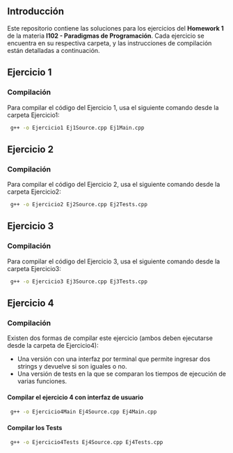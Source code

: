 ## Introducción
Este repositorio contiene las soluciones para los ejercicios del **Homework 1** de la materia **I102 - Paradigmas de Programación**. Cada ejercicio se encuentra en su respectiva carpeta, y las instrucciones de compilación están detalladas a continuación.

## Ejercicio 1
### Compilación
Para compilar el código del Ejercicio 1, usa el siguiente comando desde la carpeta Ejercicio1:
```bash
 g++ -o Ejercicio1 Ej1Source.cpp Ej1Main.cpp
```

## Ejercicio 2
### Compilación
Para compilar el código del Ejercicio 2, usa el siguiente comando desde la carpeta Ejercicio2:
```bash
 g++ -o Ejercicio2 Ej2Source.cpp Ej2Tests.cpp
```

## Ejercicio 3
### Compilación
Para compilar el código del Ejercicio 3, usa el siguiente comando desde la carpeta Ejercicio3:
```bash
 g++ -o Ejercicio3 Ej3Source.cpp Ej3Tests.cpp
```

## Ejercicio 4
### Compilación
Existen dos formas de compilar este ejercicio (ambos deben ejecutarse desde la carpeta de Ejercicio4):

- Una versión con una interfaz por terminal que permite ingresar dos strings y devuelve si son iguales o no.
- Una versión de tests en la que se comparan los tiempos de ejecución de varias funciones.

#### Compilar el ejercicio 4 con interfaz de usuario
```bash
 g++ -o Ejercicio4Main Ej4Source.cpp Ej4Main.cpp
```
#### Compilar los Tests
```bash
 g++ -o Ejercicio4Tests Ej4Source.cpp Ej4Tests.cpp
```
